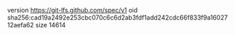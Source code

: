 version https://git-lfs.github.com/spec/v1
oid sha256:cad19a2492e253cbc070c6c6d2ab3fdf1add242cdc66f833f9a1602712aefa62
size 14614
